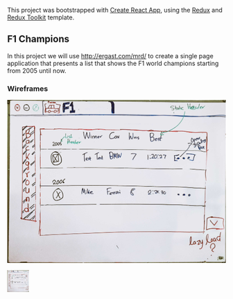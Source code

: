 This project was bootstrapped with [Create React App](https://github.com/facebook/create-react-app), using the [Redux](https://redux.js.org/) and [Redux Toolkit](https://redux-toolkit.js.org/) template.

## F1 Champions

In this project we will use http://ergast.com/mrd/ to create a single page application that presents a list that shows the F1 world champions starting from 2005 until now.

### Wireframes

![Alt text](./wireframes/wireframe.main.jpg?raw=true "Wireframe")

<img src="./wireframes/wireframe.main.jpg?raw=true" width="50" height="50">